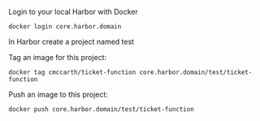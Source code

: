 
Login to your local Harbor with Docker
```
docker login core.harbor.domain
```

In Harbor create a project named test


Tag an image for this project:
```
docker tag cmccarth/ticket-function core.harbor.domain/test/ticket-function
```

Push an image to this project:
```
docker push core.harbor.domain/test/ticket-function
```

